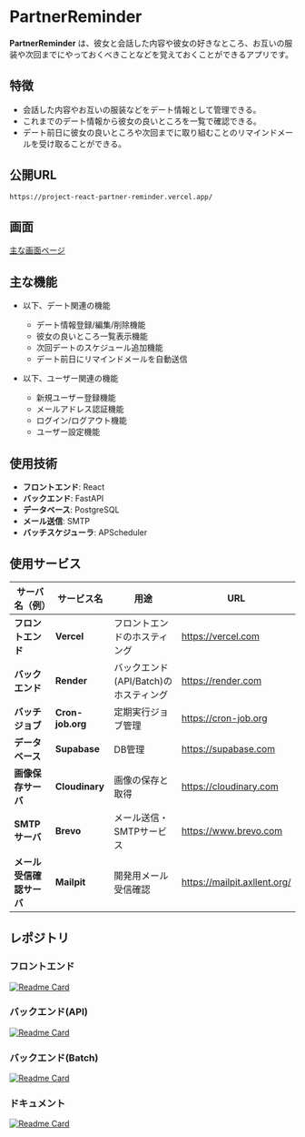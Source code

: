 # PartnerReminder

**PartnerReminder** は、彼女と会話した内容や彼女の好きなところ、お互いの服装や次回までにやっておくべきことなどを覚えておくことができるアプリです。

## 特徴

- 会話した内容やお互いの服装などをデート情報として管理できる。
- これまでのデート情報から彼女の良いところを一覧で確認できる。
- デート前日に彼女の良いところや次回までに取り組むことのリマインドメールを受け取ることができる。

## 公開URL
```
https://project-react-partner-reminder.vercel.app/
```

## 画面

<a href="https://github.com/kondo-akihiro-git/project-document-PartnerReminder/tree/main/%E7%94%BB%E9%9D%A2">主な画面ページ</a>

## 主な機能

- 以下、デート関連の機能
  - デート情報登録/編集/削除機能
  - 彼女の良いところ一覧表示機能
  - 次回デートのスケジュール追加機能
  - デート前日にリマインドメールを自動送信

- 以下、ユーザー関連の機能
  - 新規ユーザー登録機能
  - メールアドレス認証機能
  - ログイン/ログアウト機能
  - ユーザー設定機能


## 使用技術

- **フロントエンド**: React
- **バックエンド**: FastAPI
- **データベース**: PostgreSQL
- **メール送信**: SMTP
- **バッチスケジューラ**: APScheduler



## 使用サービス

| サーバ名（例）                         | サービス名                              | 用途                                  | URL                                      |
|---------------------------------------|-----------------------------------------|--------------------------------------|-------------------------------------------|
| **フロントエンド**              | **Vercel**                              | フロントエンドのホスティング             | https://vercel.com                        |
| **バックエンド**                | **Render**                              | バックエンド(API/Batch)のホスティング   | https://render.com                        |
| **バッチジョブ**                | **Cron-job.org**                        | 定期実行ジョブ管理                      | https://cron-job.org                      |
| **データベース**                | **Supabase**                            | DB管理                                  | https://supabase.com                      |
| **画像保存サーバ**                    | **Cloudinary**                          | 画像の保存と取得                        | https://cloudinary.com                    |
| **SMTPサーバ**                  | **Brevo**              | メール送信・SMTPサービス                | https://www.brevo.com                     |
| **メール受信確認サーバ**              | **Mailpit**                             | 開発用メール受信確認                    | https://mailpit.axllent.org/              |



## レポジトリ

### フロントエンド
[![Readme Card](https://github-readme-stats.vercel.app/api/pin/?username=kondo-akihiro-git&repo=project-React-PartnerReminder)](https://github.com/kondo-akihiro-git/project-React-PartnerReminder)

### バックエンド(API)
[![Readme Card](https://github-readme-stats.vercel.app/api/pin/?username=kondo-akihiro-git&repo=project-FastAPI-PartnerReminder)](https://github.com/kondo-akihiro-git/project-FastAPI-PartnerReminder)

### バックエンド(Batch)
[![Readme Card](https://github-readme-stats.vercel.app/api/pin/?username=kondo-akihiro-git&repo=project-Batch-PartnerReminder)](https://github.com/kondo-akihiro-git/project-Batch-PartnerReminder)

### ドキュメント
[![Readme Card](https://github-readme-stats.vercel.app/api/pin/?username=kondo-akihiro-git&repo=project-document-PartnerReminder)](https://github.com/kondo-akihiro-git/project-document-PartnerReminder)
